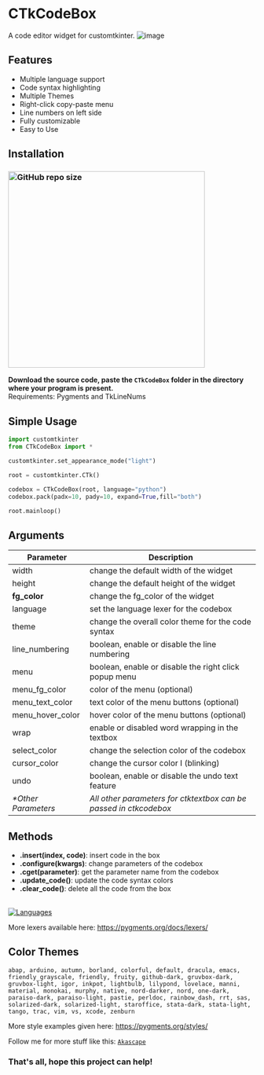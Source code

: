 # CTkCodeBox

A code editor widget for customtkinter.
![image](https://github.com/user-attachments/assets/a22c6142-afc8-4239-840f-76e06ef7c668)


## Features
- Multiple language support
- Code syntax highlighting
- Multiple Themes
- Right-click copy-paste menu
- Line numbers on left side
- Fully customizable
- Easy to Use

## Installation
### [<img alt="GitHub repo size" src="https://img.shields.io/github/repo-size/Akascape/CTkCodeBox?&color=white&label=Download%20Source%20Code&logo=Python&logoColor=yellow&style=for-the-badge"  width="400">](https://github.com/Akascape/CTkCodeBox/archive/refs/heads/main.zip)

**Download the source code, paste the `CTkCodeBox` folder in the directory where your program is present.**
<br> Requirements: Pygments and TkLineNums

## Simple Usage
```python
import customtkinter
from CTkCodeBox import *

customtkinter.set_appearance_mode("light")

root = customtkinter.CTk()

codebox = CTkCodeBox(root, language="python")
codebox.pack(padx=10, pady=10, expand=True,fill="both")

root.mainloop()
```

## Arguments
| Parameter | Description |
|-----------| ------------|
| width |  change the default width of the widget |
| height | change the default height of the widget |
| **fg_color** | change the fg_color of the widget|
| language | set the language lexer for the codebox |
| theme | change the overall color theme for the code syntax |
| line_numbering | boolean, enable or disable the line numbering |
| menu | boolean, enable or disable the right click popup menu |
| menu_fg_color | color of the menu (optional) |
| menu_text_color | text color of the menu buttons (optional) |
| menu_hover_color | hover color of the menu buttons (optional) |
| wrap | enable or disabled word wrapping in the textbox |
| select_color | change the selection color of the codebox |
| cursor_color | change the cursor color I (blinking) |
| undo | boolean, enable or disable the undo text feature |
| _*Other Parameters_ | _All other parameters for ctktextbox can be passed in ctkcodebox_ |

## Methods
- **.insert(index, code)**: insert code in the box 
- **.configure(kwargs)**: change parameters of the codebox
- **.cget(parameter)**: get the parameter name from the codebox
- **.update_code()**: update the code syntax colors
- **.clear_code()**: delete all the code from the box
<br>
<a href="https://github-readme-tech-stack.vercel.app">
<img src="https://github-readme-tech-stack.vercel.app/api/cards?title=Languages&lineCount=4&width=520&bg=%230D1117&badge=%23161B22&border=%2321262D&titleColor=%2358A6FF&line1=python%2Cpython%2Cfff800%3BCplusplus%2C%2B%2B%2C7bc9b1%3Bcplusplus%2Csharp%2C6c3bb2%3BCplusplus%2C+%2C4a82cc%3Bjavascript%2Cjavascript%2Cf0fc0d%3B&line2=lua%2Clua%2C5d72e6%3BRust%2Crust%2Ce62323%3Bperl%2Cperl%2C92d5d3%3Bkotlin%2Ckotlin%2C6dfa21%3Bruby%2Cruby%2Cff0000%3B&line3=swift%2Cswift%2Cfe811b%3Bphp%2Cphp%2C3749b3%3Breact%2Creact%2Cd3ff00%3Bjson%2Cjson%2Cffe300%3Bgo%2Cgo%2C11ffdc%3B&line4=yaml%2Cyaml%2C6dc2af%3Bxml%2Cxml%2C63f030%3Bcss%2Ccss%2C1ff9f2%3Bhtml%2Chtml%2C2bc5b4%3BTypescript%2CTypescript%2C42b1c2%3BJAVA%2Cjava%2Ceffc00%3B" alt="Languages" />
</a>

More lexers available here: https://pygments.org/docs/lexers/

## Color Themes
```
abap, arduino, autumn, borland, colorful, default, dracula, emacs, friendly_grayscale, friendly, fruity, github-dark, gruvbox-dark, gruvbox-light, igor, inkpot, lightbulb, lilypond, lovelace, manni, material, monokai, murphy, native, nord-darker, nord, one-dark, paraiso-dark, paraiso-light, pastie, perldoc, rainbow_dash, rrt, sas, solarized-dark, solarized-light, staroffice, stata-dark, stata-light, tango, trac, vim, vs, xcode, zenburn
```
More style examples given here: https://pygments.org/styles/

Follow me for more stuff like this: [`Akascape`](https://github.com/Akascape/)
### That's all, hope this project can help!

